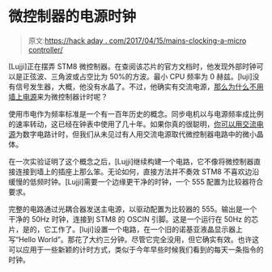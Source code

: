 # 微控制器的电源时钟

> 原文:[https://hack aday . com/2017/04/15/mains-clocking-a-micro controller/](https://hackaday.com/2017/04/15/mains-clocking-a-microcontroller/)

[Lujji]正在摆弄 STM8 微控制器。在查阅该芯片的官方文档时，他发现外部时钟可以是正弦波、三角波或占空比为 50%的方波。最小 CPU 频率为 0 赫兹。[luji]没有信号发生器，大概，他没有水晶了。不过，他确实有交流电源，[那么为什么不用墙上电源](https://lujji.github.io/blog/bare-metal-programming-stm8-part2/)来为微控制器计时呢？

使用市电作为频率标准是一个有一百年历史的概念。同步电机以与电源频率成比例的速率转动，这已经在钟表中使用了几十年。如果你真的很聪明，[你可以用交流电源](http://hackaday.com/2011/04/10/flipflop-clock-uses-mains-frequency-to-keep-time/)为数字电路计时，但我们从未见过有人用交流电源取代微控制器电路中的微小晶体。

在一次实验证明了这个概念之后，[Lujji]继续构建一个电路，它不像将微控制器直接连接到墙上的插座上那么笨。无论如何，直接方法并不奏效 STM8 不喜欢边沿缓慢的低频时钟。[Lujji]需要一个边缘更干净的时钟，一个 555 配置为比较器符合要求。

完整的电路通过光耦合器发送主电源，以驱动配置为比较器的 555。输出是一个干净的 50Hz 时钟，连接到 STM8 的 OSCIN 引脚。这是一个运行在 50Hz 的芯片，是的，它工作了。[luji]设置一个电路，在一个旧的诺基亚液晶显示器上写“Hello World”。那花了大约三分钟。尽管它完全没用，但它确实有效。也许这可以应用于一些新颖的计时方式，类似于今年早些时候我们看到的每天一条指令的时钟。